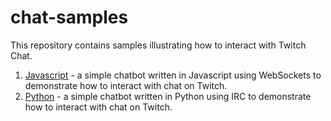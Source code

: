 # chat-samples
This repository contains samples illustrating how to interact with Twitch Chat.

1. [Javascript](https://github.com/TwitchDev/chat-samples/tree/master/javascript) - a simple chatbot written in Javascript using WebSockets to demonstrate how to interact with chat on Twitch.
2. [Python](https://github.com/TwitchDev/chat-samples/tree/master/python) - a simple chatbot written in Python using IRC to demonstrate how to interact with chat on Twitch.
